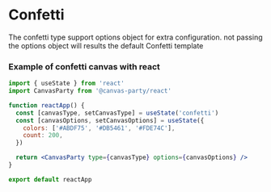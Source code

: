 # Confetti

The confetti type support options object for extra configuration.
not passing the options object will results the default Confetti template

### Example of confetti canvas with react

```jsx
import { useState } from 'react'
import CanvasParty from '@canvas-party/react'

function reactApp() {
  const [canvasType, setCanvasType] = useState('confetti')
  const [canvasOptions, setCanvasOptions] = useState({
    colors: ['#ABDF75', '#DB5461', '#FDE74C'],
    count: 200,
  })

  return <CanvasParty type={canvasType} options={canvasOptions} />
}

export default reactApp
```
